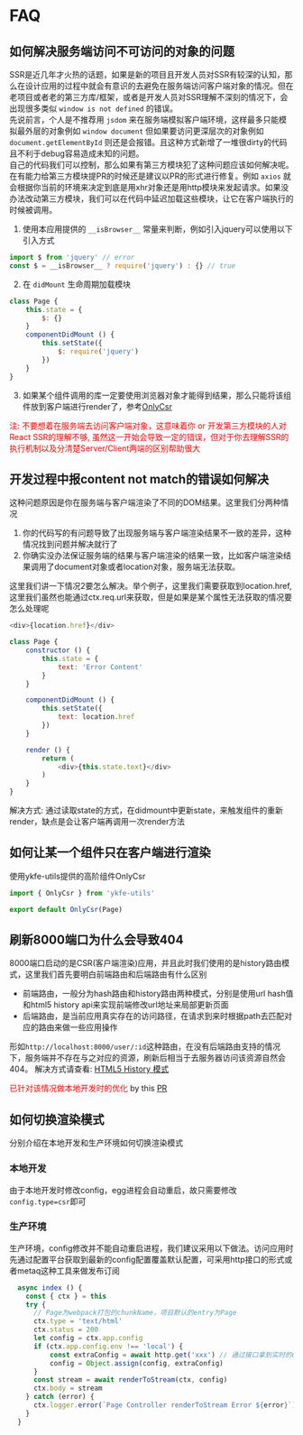 # FAQ

## 如何解决服务端访问不可访问的对象的问题

SSR是近几年才火热的话题，如果是新的项目且开发人员对SSR有较深的认知，那么在设计应用的过程中就会有意识的去避免在服务端访问客户端对象的情况。但在老项目或者老的第三方库/框架，或者是开发人员对SSR理解不深刻的情况下，会出现很多类似 `window is not defined` 的错误。  
先说前言，个人是不推荐用 `jsdom` 来在服务端模拟客户端环境，这样最多只能模拟最外层的对象例如 `window document` 但如果要访问更深层次的对象例如 `document.getElementById` 则还是会报错。且这种方式新增了一堆很dirty的代码且不利于debug容易造成未知的问题。  
自己的代码我们可以控制，那么如果有第三方模块犯了这种问题应该如何解决呢。在有能力给第三方模块提PR的时候还是建议以PR的形式进行修复。例如 `axios` 就会根据你当前的环境来决定到底是用xhr对象还是用http模块来发起请求。如果没办法改动第三方模块，我们可以在代码中延迟加载这些模块，让它在客户端执行的时候被调用。  

1. 使用本应用提供的 `__isBrowser__` 常量来判断，例如引入jquery可以使用以下引入方式
   
```js
import $ from 'jquery' // error
const $ = __isBrowser__ ? require('jquery') : {} // true
```

2. 在 `didMount` 生命周期加载模块

```js
class Page {
    this.state = {
        $: {}
    }
    componentDidMount () {
        this.setState({
            $: require('jquery')
        })
    }
}
```

3. 如果某个组件调用的库一定要使用浏览器对象才能得到结果，那么只能将该组件放到客户端进行render了，参考[OnlyCsr](./faq.md#如何让某一个组件只在客户端进行渲染)

<span style="color: red">注: 不要想着在服务端去访问客户端对象，这意味着你 or 开发第三方模块的人对React SSR的理解不够, 虽然这一开始会导致一定的错误，但对于你去理解SSR的执行机制以及分清楚Server/Client两端的区别帮助很大</span>

## 开发过程中报content not match的错误如何解决

这种问题原因是你在服务端与客户端渲染了不同的DOM结果。这里我们分两种情况  
1. 你的代码写的有问题导致了出现服务端与客户端渲染结果不一致的差异，这种情况找到问题并解决就行了  
2. 你确实没办法保证服务端的结果与客户端渲染的结果一致，比如客户端渲染结果调用了document对象或者location对象，服务端无法获取。

这里我们讲一下情况2要怎么解决。举个例子，这里我们需要获取到location.href,这里我们虽然也能通过ctx.req.url来获取，但是如果是某个属性无法获取的情况要怎么处理呢

```js
<div>{location.href}</div>
```

```js
class Page {
    constructor () {
        this.state = {
            text: 'Error Content'
        }
    }

    componentDidMount () {
        this.setState({
            text: location.href
        })
    }

    render () {
        return (
            <div>{this.state.text}</div>
        )
    }
}
```

解决方式: 通过读取state的方式，在didmount中更新state，来触发组件的重新render，缺点是会让客户端再调用一次render方法

## 如何让某一个组件只在客户端进行渲染

使用ykfe-utils提供的高阶组件OnlyCsr

```js
import { OnlyCsr } from 'ykfe-utils'

export default OnlyCsr(Page)
```

## 刷新8000端口为什么会导致404

8000端口启动的是CSR(客户端渲染)应用，并且此时我们使用的是history路由模式，这里我们首先要明白前端路由和后端路由有什么区别

- 前端路由，一般分为hash路由和history路由两种模式，分别是使用url hash值和html5 history api来实现前端修改url地址来局部更新页面
- 后端路由，是当前应用真实存在的访问路径，在请求到来时根据path去匹配对应的路由来做一些应用操作

形如`http://localhost:8000/user/:id`这种路由，在没有后端路由支持的情况下，服务端并不存在与之对应的资源，刷新后相当于去服务器访问该资源自然会404。
解决方式请查看: [HTML5 History 模式](https://router.vuejs.org/zh/guide/essentials/history-mode.html)

<span style="color:red">已针对该情况做本地开发时的优化</span> by this [PR](https://github.com/ykfe/egg-react-ssr/pull/79)

## 如何切换渲染模式

分别介绍在本地开发和生产环境如何切换渲染模式

### 本地开发

由于本地开发时修改config，egg进程会自动重启，故只需要修改`config.type=csr`即可  

### 生产环境

生产环境，config修改并不能自动重启进程，我们建议采用以下做法。访问应用时先通过配置平台获取到最新的config配置覆盖默认配置，可采用http接口的形式或者metaq这种工具来做发布订阅

```js
  async index () {
    const { ctx } = this
    try {
      // Page为webpack打包的chunkName，项目默认的entry为Page
      ctx.type = 'text/html'
      ctx.status = 200
      let config = ctx.app.config
      if (ctx.app.config.env !== 'local') {
          const extraConfig = await http.get('xxx') // 通过接口拿到实时的config,覆盖默认配置
          config = Object.assign(config, extraConfig)
      }
      const stream = await renderToStream(ctx, config)
      ctx.body = stream
    } catch (error) {
      ctx.logger.error(`Page Controller renderToStream Error ${error}`)
    }
  }
```